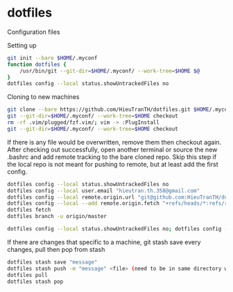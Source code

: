 # dotfiles
Configuration files

Setting up

```bash
git init --bare $HOME/.myconf
function dotfiles {
    /usr/bin/git --git-dir=$HOME/.myconf/ --work-tree=$HOME $@
}
dotfiles config --local status.showUntrackedFiles no
```

Cloning to new machines

```bash
git clone --bare https://github.com/HieuTranTH/dotfiles.git $HOME/.myconf
git --git-dir=$HOME/.myconf/ --work-tree=$HOME checkout
rm -rf .vim/plugged/fzf.vim/; vim -> :PlugInstall
git --git-dir=$HOME/.myconf/ --work-tree=$HOME checkout
```

If there is any file would be overwritten, remove them then checkout again.
After checking out successfully, open another terminal or source the new
.bashrc and add remote tracking to the bare cloned repo. Skip this step if the
local repo is not meant for pushing to remote, but at least add the first
config.

```bash
dotfiles config --local status.showUntrackedFiles no
dotfiles config --local user.email "hieutran.th.358@gmail.com"
dotfiles config --local remote.origin.url "git@github.com:HieuTranTH/dotfiles.git"
dotfiles config --local --add remote.origin.fetch "+refs/heads/*:refs/remotes/origin/*"
dotfiles fetch
dotfiles branch -u origin/master
```

```bash
dotfiles config --local status.showUntrackedFiles no; dotfiles config --local user.email "hieutran.th.358@gmail.com"; dotfiles config --local remote.origin.url "git@github.com:HieuTranTH/dotfiles.git"; dotfiles config --local --add remote.origin.fetch "+refs/heads/*:refs/remotes/origin/*"; dotfiles fetch; dotfiles branch -u origin/master
```

If there are changes that specific to a machine, git stash save every changes,
pull then pop from stash

```bash
dotfiles stash save "message"
dotfiles stash push -m "message" <file> (need to be in same directory with the file)
dotfiles pull
dotfiles stash pop
```
